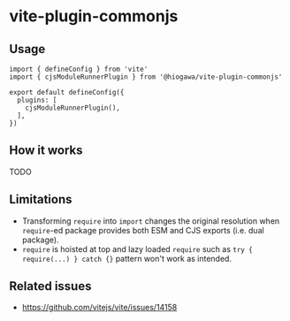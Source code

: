 # vite-plugin-commonjs

## Usage

```tsx
import { defineConfig } from 'vite'
import { cjsModuleRunnerPlugin } from '@hiogawa/vite-plugin-commonjs'

export default defineConfig({
  plugins: [
    cjsModuleRunnerPlugin(),
  ],
})
```

## How it works

TODO

## Limitations

- Transforming `require` into `import` changes the original resolution when `require`-ed package provides both ESM and CJS exports (i.e. dual package).
- `require` is hoisted at top and lazy loaded `require` such as `try { require(...) } catch {}` pattern won't work as intended.

## Related issues

- https://github.com/vitejs/vite/issues/14158
